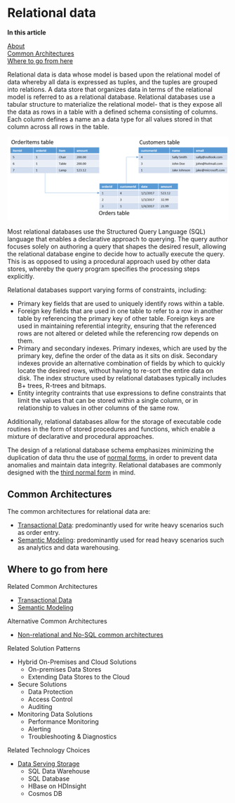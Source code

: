 # Relational data 

**In this article**

[About]()  
[Common Architectures](#common)   
[Where to go from here](#wheretogo)  

<a name="about"></a>
Relational data is data whose model is based upon the relational model of data whereby all data is expressed as tuples, and the tuples are grouped into relations. A data store that organizes data in terms of the relational model is referred to as a relational database. Relational databases use a tabular structure to materialize the relational model- that is they expose all the data as rows in a table with a defined schema consisting of columns. Each column defines a name an a data type for all values stored in that column across all rows in the table. 

![Example showing data using a relational database](./images/example-relational.png)

Most relational databases use the Structured Query Language (SQL) language that enables a  declarative approach to querying. The query author focuses solely on authoring a query that shapes the desired result, allowing the relational database engine to decide how to actually execute the query. This is as opposed to using a procedural approach used by other data stores, whereby the query program specifies the processing steps explicitly.  

Relational databases support varying forms of constraints, including:
- Primary key fields that are used to uniquely identify rows within a table.
- Foreign key fields that are used in one table to refer to a row in another table by referencing the primary key of other table. Foreign keys are used in maintaining referential integrity, ensuring that the referenced rows are not altered or deleted while the referencing row depends on them.
- Primary and secondary indexes. Primary indexes, which are used by the primary key, define the order of the data as it sits on disk. Secondary indexes provide an alternative combination of fields by which to quickly locate the desired rows, without having to re-sort the entire data on disk. The index structure used by relational databases typically includes B+ trees, R-trees and bitmaps. 
- Entity integrity contraints that use expressions to define constraints that limit the values that can be stored within a single column, or in relationship to values in other columns of the same row.

Additionally, relational databases allow for the storage of executable code routines in the form of stored procedures and functions, which enable a mixture of declarative and procedural approaches. 

The design of a relational database schema emphasizes minimizing the duplication of data thru the use of [normal forms](https://en.wikipedia.org/wiki/Database_normalization#Normal_forms), in order to prevent data anomalies and maintain data integrity. Relational databases are commonly designed with the [third normal form](https://en.wikipedia.org/wiki/Third_normal_form) in mind. 

## <a name="common"></a> Common Architectures
The common architectures for relational data are:
- [Transactional Data](./transactional-data.md): predominantly used for write heavy scenarios such as order entry. 
- [Semantic Modeling](./semantic-modeling.md): predominantly used for read heavy scenarios such as analytics and data warehousing.

## <a name="wheretogo"></a>Where to go from here
Related Common Architectures
- [Transactional Data](./transactional-data.md)
- [Semantic Modeling](./semantic-modeling.md)

Alternative Common Architectures
- [Non-relational and No-SQL common architectures]()

Related Solution Patterns
- Hybrid On-Premises and Cloud Solutions
    - On-premises Data Stores
    - Extending Data Stores to the Cloud
- Secure Solutions
    - Data Protection
    - Access Control
    - Auditing
- Monitoring Data Solutions
    - Performance Monitoring
    - Alerting
    - Troubleshooting & Diagnostics

Related Technology Choices
- [Data Serving Storage](../technology-choices/data-serving-storage.md)
    - SQL Data Warehouse
    - SQL Database
    - HBase on HDInsight
    - Cosmos DB